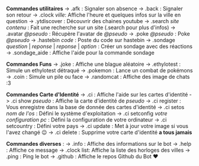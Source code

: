 **Commandes utilitaires**
-> .afk : Signaler son absence
-> .back : Signaler son retour
-> .clock _ville_: Affiche l'heure et quelques infos sur la ville en question
-> .ytdiscover : Découvrir des chaines youtube
-> .search _site_ _contenu_ : Fait une recherche sur un site (.search pour plus d'infos)
-> .avatar _@pseudo_ : Récupère l'avatar de _@pseudo_
-> .poke _@pseudo_ : Poke _@pseudo_
-> .hastebin _code_ : Poste du code sur hastebin
-> .sondage _question_ | _reponse_ | _reponse_ | _option_ : Créer un sondage avec des réactions
-> .sondage_aide : Affiche l'aide pour la commande sondage

**Commandes Funs**
-> .joke : Affiche une blague aléatoire
-> .ethylotest : Simule un ethylotest détraqué
-> .pokemon : Lance un combat de pokémons
-> .coin : Simule un pile ou face
-> .randomcat : Affiche des image de chats :3

**Commandes Carte d'Identité**
-> .ci : Affiche l'aide sur les cartes d'identité
-> .ci show _pseudo_ : Affiche la carte d'identité de _pseudo_
-> .ci register : Vous enregistre dans la base de donnée des cartes d'identité
-> .ci setos _nom de l'os_ : Défini le système d'exploitation
-> .ci setconfig _votre configuration pc_ : Défini la configuration de votre ordinateur
-> .ci setcountry : Défini votre pays 
-> .ci update : Met à jour votre image si vous l'avez changé :wink:
-> .ci delete : Supprime votre carte d'identité **a tous jamais**

**Commandes diverses** :
-> .info : Affiche des informations sur le bot
-> .help : Affiche ce message
-> .clock list: Affiche la liste des horloges des villes
-> .ping : Ping le bot
-> .github : Affiche le repos Github du Bot :heart:
